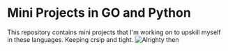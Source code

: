 # Mini Projects in GO and Python
This repository contains mini projects that I'm working on to upskill myself in these languages. Keeping crsip and tight.
![Alrighty then](image.png)